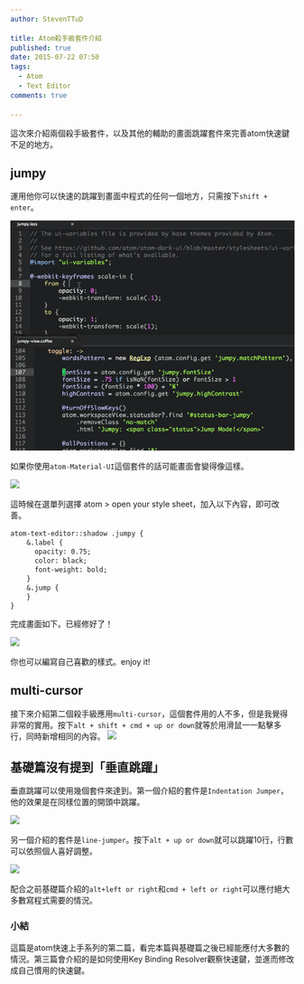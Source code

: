```yaml
---
author: StevenTTuD

title: Atom殺手級套件介紹
published: true
date: 2015-07-22 07:50
tags:
  - Atom
  - Text Editor
comments: true

---
```

這次來介紹兩個殺手級套件，以及其他的輔助的畫面跳躍套件來完善atom快速鍵不足的地方。

## jumpy
運用他你可以快速的跳躍到畫面中程式的任何一個地方，只需按下`shift + enter`。

![](https://raw.githubusercontent.com/DavidLGoldberg/jumpy/master/_images/jumpy.gif)

如果你使用`atom-Material-UI`這個套件的話可能畫面會變得像這樣。

![](https://lh3.googleusercontent.com/9vKXOSspuvaV4E6TsUFCEaNluWj0qcFVOrCds6qR5Bs=w1326-h824-no)

這時候在選單列選擇 atom > open your style sheet，加入以下內容，即可改善。
```less
atom-text-editor::shadow .jumpy {
    &.label {
      opacity: 0.75;
      color: black;
      font-weight: bold;
    }
    &.jump {
    }
}
```

完成畫面如下。已經修好了！

![](https://lh3.googleusercontent.com/IiOtg6wwvK7g_djMrapIKf94EO52Pc-tCiMrcJsfi7I=w1196-h869-no)

你也可以編寫自己喜歡的樣式。enjoy it!

## multi-cursor
接下來介紹第二個殺手級應用`multi-cursor`，這個套件用的人不多，但是我覺得非常的實用。按下`alt + shift + cmd + up or down`就等於用滑鼠一一點擊多行，同時新增相同的內容。
![](https://camo.githubusercontent.com/c6b86d97d1f83b748a51af958dd84ed8804e1808/68747470733a2f2f73332e616d617a6f6e6177732e636f6d2f662e636c2e6c792f6974656d732f32583339334d31753147304b305a3036314f30302f6d756c74692d637572736f722e676966)

## 基礎篇沒有提到「垂直跳躍」
垂直跳躍可以使用幾個套件來達到。第一個介紹的套件是`Indentation Jumper`，他的效果是在同樣位置的開頭中跳躍。

![](https://i.github-camo.com/547e228420651b4cb6aaab55af668144d7aa5b7f/68747470733a2f2f636c6f75642e67697468756275736572636f6e74656e742e636f6d2f6173736574732f3335313539312f323637333030302f63343762636661322d633065642d313165332d396332662d3365646565646164626135612e676966)

另一個介紹的套件是`line-jumper`。按下`alt + up or down`就可以跳躍10行，行數可以依照個人喜好調整。

![](https://camo.githubusercontent.com/84af716d9da695bd2cf499b5b4cb77a37b984006/68747470733a2f2f662e636c6f75642e6769746875622e636f6d2f6173736574732f36393136392f323237343535312f64623565613764362d396631642d313165332d393065372d6136366430653039613032632e676966)

配合之前基礎篇介紹的`alt+left or right`和`cmd + left or right`可以應付絕大多數寫程式需要的情況。

### 小結
這篇是atom快速上手系列的第二篇，看完本篇與基礎篇之後已經能應付大多數的情況。第三篇會介紹的是如何使用Key Binding Resolver觀察快速鍵，並進而修改成自己慣用的快速鍵。



